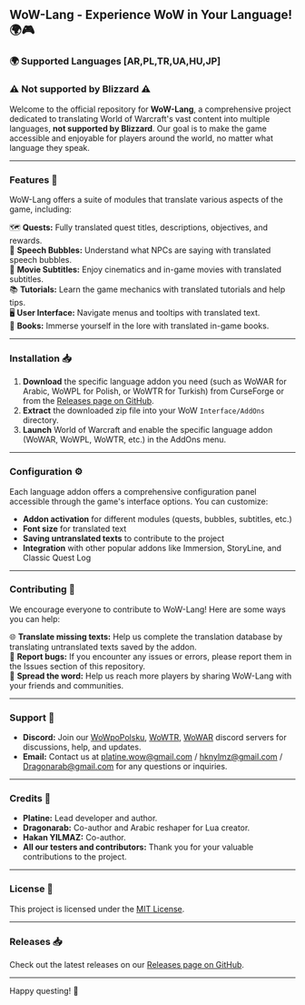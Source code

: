 ## WoW-Lang - Experience WoW in Your Language! 🌍🎮
### 🌍 Supported Languages [AR,PL,TR,UA,HU,JP]
### ⚠️ Not supported by Blizzard ⚠️

Welcome to the official repository for **WoW-Lang**, a comprehensive project dedicated to translating World of Warcraft's vast content into multiple languages, **not supported by Blizzard**. Our goal is to make the game accessible and enjoyable for players around the world, no matter what language they speak. 

---

### Features 🌟

WoW-Lang offers a suite of modules that translate various aspects of the game, including:

🗺️ **Quests:** Fully translated quest titles, descriptions, objectives, and rewards.  
💬 **Speech Bubbles:** Understand what NPCs are saying with translated speech bubbles.  
🎥 **Movie Subtitles:** Enjoy cinematics and in-game movies with translated subtitles.  
📚 **Tutorials:** Learn the game mechanics with translated tutorials and help tips.  
🖥️ **User Interface:** Navigate menus and tooltips with translated text.  
📖 **Books:** Immerse yourself in the lore with translated in-game books.

---

### Installation 📥

1. **Download** the specific language addon you need (such as WoWAR for Arabic, WoWPL for Polish, or WoWTR for Turkish) from CurseForge or from the [Releases page on GitHub](https://github.com/DiNaSoR/WoWLang/releases).
2. **Extract** the downloaded zip file into your WoW `Interface/AddOns` directory.
3. **Launch** World of Warcraft and enable the specific language addon (WoWAR, WoWPL, WoWTR, etc.) in the AddOns menu.

---

### Configuration ⚙️

Each language addon offers a comprehensive configuration panel accessible through the game's interface options. You can customize:

* **Addon activation** for different modules (quests, bubbles, subtitles, etc.)
* **Font size** for translated text
* **Saving untranslated texts** to contribute to the project
* **Integration** with other popular addons like Immersion, StoryLine, and Classic Quest Log

---

### Contributing 🤝

We encourage everyone to contribute to WoW-Lang! Here are some ways you can help:

🌐 **Translate missing texts:** Help us complete the translation database by translating untranslated texts saved by the addon.  
🐛 **Report bugs:** If you encounter any issues or errors, please report them in the Issues section of this repository.  
📢 **Spread the word:** Help us reach more players by sharing WoW-Lang with your friends and communities.

---

### Support 💬

* **Discord:** Join our [WoWpoPolsku](https://discord.gg/NzdxQ6w), [WoWTR](https://discord.gg/PEknRSqEQ7), [WoWAR](https://discord.gg/uW5NJ6y) discord servers for discussions, help, and updates.
* **Email:** Contact us at platine.wow@gmail.com / hknylmz@gmail.com / Dragonarab@gmail.com for any questions or inquiries.

---

### Credits 🌟

* **Platine:** Lead developer and author.
* **Dragonarab:** Co-author and Arabic reshaper for Lua creator.
* **Hakan YILMAZ:** Co-author.
* **All our testers and contributors:** Thank you for your valuable contributions to the project.

---

### License 📜

This project is licensed under the [MIT License](LICENSE).

---

### Releases 📥

Check out the latest releases on our [Releases page on GitHub](https://github.com/DiNaSoR/WoWLang/releases).

---

Happy questing! 🌟
